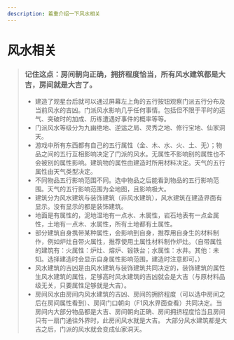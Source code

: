 ```yaml
---
description: 着重介绍一下风水相关
---
```


# 风水相关

> ### 记住这点：房间朝向正确，拥挤程度恰当，所有风水建筑都是大吉，房间就是大吉了。
>
> * 建造了观星台后就可以通过屏幕左上角的五行按钮观察门派五行分布及当前风水的吉凶。门派风水影响几乎任何事情。包括但不限于平时的运气、突破时的加成、历练遭遇好事件的概率等等。
> * 门派风水等级分为九幽绝地、逆运之局、灵秀之地、修行宝地、仙家洞天。
> * 游戏中所有东西都有自己的五行属性（金、木、水、火、土、无）；物品之间的五行互相影响决定了门派的风水。无属性不影响别的属性也不会被别的属性影响。建筑物的属性由建造时所用材料决定。天气的五行属性由天气类型决定。
> * 不同物品五行影响范围不同。选中物品之后能看到物品的五行影响范围。天气的五行影响范围为全地图，且影响极大。
> * 建筑分为风水建筑与装饰建筑（非风水建筑），风水建筑在建造界面有显示。没有显示的都是装饰建筑。
> * 地面是有属性的，泥地湿地有一点水、木属性，岩石地表有一点金属性，土地有一点木、水属性，所有土地都有土属性。
> * 部分建筑自身携带某种属性，会影响到自身，推荐用自身生的材料制作，例如炉灶自带火属性，推荐使用土属性材料制作炉灶。（自带属性的建筑有：火属性：炉灶、熔炉、锻铁台；水属性：水井。其他：未知。选择建造时会显示自身属性影响范围，建造时注意即可。）
> * 风水建筑的吉凶是由风水建筑与装饰建筑共同决定的，装饰建筑的属性生风水建筑的属性，足够高时风水建筑的吉凶就会是大吉（与原材料品级无关，只要属性足够就是大吉）。
> * 房间风水由房间内风水建筑的吉凶、房间的拥挤程度（可以选中房间之后在房间属性看到）、房间门口朝向（F1风水界面查看）共同决定。当房间内大部分物品都是大吉、房间朝向正确、房间拥挤程度恰当且房间只有一扇门通往外界时，此房间风水就是大吉。 大部分风水建筑都是大吉之后，门派的风水就会变成仙家洞天。

